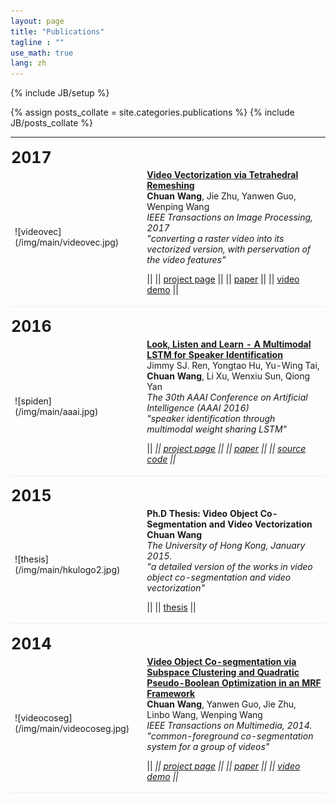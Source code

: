 ```yaml
---
layout: page
title: "Publications"
tagline : ""
use_math: true
lang: zh
---
```

{% include JB/setup %}

{% assign posts_collate = site.categories.publications %}
{% include JB/posts_collate %}

<link rel="stylesheet" href="/glyphicons/css/glyphicons.css">

<table style="width:100%">
<col width="20%">
<col width="10">
<col >

<tr height="50">
<td style="padding-left: 1px;
    padding-bottom: 3px;
    vertical-align: bottom;">
    <strong style="font-size: 25px;">2017</strong></td>
</tr>

<tr style="border-bottom:1pt solid #eee" >
<td markdown="1">
![videovec](/img/main/videovec.jpg)
</td>
<td></td>
<td markdown="1">
<div><a href="/archive/research/videovec/"><b>Video Vectorization via Tetrahedral Remeshing</b></a></div>
<div><b>Chuan Wang</b>, Jie Zhu, Yanwen Guo, Wenping Wang</div>
<div><i>IEEE Transactions on Image Processing, 2017</i></div>
<div><i>"converting a raster video into its vectorized version, with perservation of the video features"</i></div>

|| <em class="icon-home"></em> || [project page](/archive/research/videovec/) || <em class="icon-file"></em> || [paper](/archive/research/videovec/paper.pdf) || <em class="icon-film"></em> || [video demo](https://drive.google.com/file/d/0B36LTnSOGMdHenloVjdLcXdQSU0/view) ||

</td> 
</tr>

<tr height="50">
<td style="padding-left: 1px;
    padding-bottom: 3px;
    vertical-align: bottom;">
    <strong style="font-size: 25px;">2016</strong></td>
</tr>


<tr style="border-bottom:1pt solid #eee" >
<td markdown="1">
![spiden](/img/main/aaai.jpg)
</td>
<td></td>
<td markdown="1">
<div><a href="/archive/research/look-listen-learn/"><b>Look, Listen and Learn - A Multimodal LSTM for Speaker Identification</b></a></div>
<div>Jimmy SJ. Ren, Yongtao Hu, Yu-Wing Tai, <b>Chuan Wang</b>, Li Xu, Wenxiu Sun, Qiong Yan</div>
<div><i>The 30th AAAI Conference on Artificial Intelligence (AAAI 2016)</i></div>
<div><i>"speaker identification through multimodal weight sharing LSTM"</i></div>

|| <em class="icon-home"/> || [project page](/archive/research/look-listen-learn/) || <em class="icon-file"/> || [paper](/archive/research/look-listen-learn/paper.pdf) || <em class="icon-github"/> || [source code](https://github.com/jimmy-ren/lstm_speaker_naming_aaai16) ||

</td> 
</tr>

<tr height="50">
<td style="padding-left: 1px;
    padding-bottom: 3px;
    vertical-align: bottom;">
    <strong style="font-size: 25px;">2015</strong></td>
</tr>

<tr style="border-bottom:1pt solid #eee" >
<td markdown="1">
![thesis](/img/main/hkulogo2.jpg)
</td>
<td></td>
<td markdown="1">
<div><b>Ph.D Thesis: Video Object Co-Segmentation and Video Vectorization</b></div>
<div><b>Chuan Wang</b></div>
<div><i>The University of Hong Kong, January 2015.</i></div>
<div><i>"a detailed version of the works in video object co-segmentation and video vectorization"</i></div>

|| <em class="icon-file"></em> || [thesis](/archive/research/thesis.pdf) ||

</td> 
</tr>

<tr height="50">
<td style="padding-left: 1px;
    padding-bottom: 3px;
    vertical-align: bottom;">
    <strong style="font-size: 25px;">2014</strong></td>
</tr>

<tr style="border-bottom:1pt solid #eee" >
<td markdown="1">
![videocoseg](/img/main/videocoseg.jpg)
</td>
<td></td>
<td markdown="1">
<div><a href="/archive/research/videocoseg/"><b>Video Object Co-segmentation via Subspace Clustering and Quadratic Pseudo-Boolean Optimization in an MRF Framework</b></a></div>
<div><b>Chuan Wang</b>, Yanwen Guo, Jie Zhu, Linbo Wang, Wenping Wang</div>
<div><i>IEEE Transactions on Multimedia, 2014.</i></div>
<div><i>"common-foreground co-segmentation system for a group of videos"</i></div>

|| <em class="icon-home"/> || [project page](/archive/research/videocoseg/) || <em class="icon-file"/> || [paper](/archive/research/videocoseg/paper.pdf) || <em class="icon-film"/> || [video demo](https://youtu.be/vbeN6JMkuGk) ||

</td> 
</tr>

</table>

<style type="text/css">
td {
    border: 0.5px;
    vertical-align: center;
    text-align: left;
}
</style>
